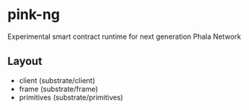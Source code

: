 # pink-ng

Experimental smart contract runtime for next generation Phala Network

## Layout

- client     (substrate/client)
- frame      (substrate/frame)
- primitives (substrate/primitives)
